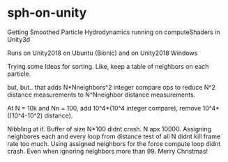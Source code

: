 # sph-on-unity
Getting Smoothed Particle Hydrodynamics running on computeShaders in Unity3d

Runs on Unity2018 on Ubuntu (Bionic) and on Unity2018 Windows

Trying some Ideas for sorting. Like, keep a table of neighbors on each particle.

but, but.. that adds N*Nneighbors^2 integer compare ops to reduce N^2 distance measurements to N^Nneighbor distance measurements.

At N = 10k and Nn = 100, add 10^4*(10^4 integer compare), remove 10^4*((10^4-10^2) distance).

Nibbling at it. Buffer of size N*100 didnt crash. N apx 10000. Assigning neighbores each and every loop from distance test of all N didnt kill frame rate too much.
Using assigned neighbors for the force compute loop didnt crash. Even when ignoring neighbors more than 99. 
Merry Christmas!





